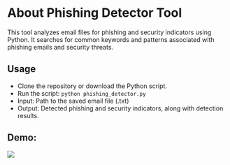 
<!DOCTYPE html>
<html lang="en">
<head>
    <meta charset="UTF-8">
    <meta name="viewport" content="width=device-width, initial-scale=1.0">
   
</head>
<body>

<h1>About Phishing Detector Tool</h1>


<p>This tool analyzes email files for phishing and security indicators using Python. It searches for common keywords and patterns associated with phishing emails and security threats.</p>

<h2>Usage</h2>
<ul>
    <li>Clone the repository or download the Python script.</li>
    <li>Run the script: <code>python phishing_detector.py</code></li>
    <li>Input: Path to the saved email file (.txt)</li>
    <li>Output: Detected phishing and security indicators, along with detection results.</li>
</ul>

 <h2>Demo:</h2> 
    <a href="https://1drv.ms/v/c/245a0c056af66af3/EYMVyATlBoNKiSwJ9mBHJloBj9z9MA15H_UT5JO_uRDhmw?e=GVT2yM">
        <img src="https://1drv.ms/v/c/245a0c056af66af3/EYMVyATlBoNKiSwJ9mBHJloBj9z9MA15H_UT5JO_uRDhmw?e=GVT2yM">
